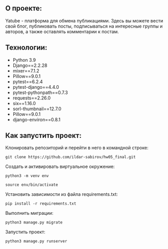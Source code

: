 ## О проекте:

Yatube - платформа для обмена публикациями. Здесь вы можете вести свой блог, публиковать посты, подписываться на интересные группы и авторов, а также оставлять комментарии к постам.

## Технологии:

- Python 3.9
- Django==2.2.28
- mixer==7.1.2
- Pillow==9.0.1
- pytest==6.2.4
- pytest-django==4.4.0
- pytest-pythonpath==0.7.3
- requests==2.26.0
- six==1.16.0
- sorl-thumbnail==12.7.0
- Pillow==9.0.1
- django-environ==0.8.1

## Как запустить проект:
Клонировать репозиторий и перейти в него в командной строке:

```
git clone https://github.com/ildar-sabirov/hw05_final.git
```

Cоздать и активировать виртуальное окружение:

```
python3 -m venv env
```

```
source env/bin/activate
```

Установить зависимости из файла requirements.txt:

```
pip install -r requirements.txt
```

Выполнить миграции:

```
python3 manage.py migrate
```

Запустить проект:

```
python3 manage.py runserver
```
